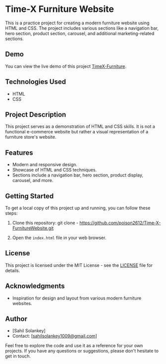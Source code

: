 # Time-X Furniture Website

This is a practice project for creating a modern furniture website using HTML and CSS. The project includes various sections like a navigation bar, hero section, product section, carousel, and additional marketing-related sections.

## Demo

You can view the live demo of this project [TimeX-Furniture](https://poison2612.github.io/Time-X-FurnitureWebsite/).

## Technologies Used

- HTML
- CSS

## Project Description

This project serves as a demonstration of HTML and CSS skills. It is not a functional e-commerce website but rather a visual representation of a furniture store's website.

## Features

- Modern and responsive design.
- Showcase of HTML and CSS techniques.
- Sections include a navigation bar, hero section, product display, carousel, and more.

## Getting Started

To get a local copy of this project up and running, you can follow these steps:

1. Clone this repository:
git clone - https://github.com/poison2612/Time-X-FurnitureWebsite.git



2. Open the `index.html` file in your web browser.

## License

This project is licensed under the MIT License - see the [LICENSE](LICENSE) file for details.

## Acknowledgments

- Inspiration for design and layout from various modern furniture websites.

## Author

- [Sahil Solankey]
- Contact: [sahilsolankey1009@gmail.com]

Feel free to explore the code and use it as a reference for your own projects. If you have any questions or suggestions, please don't hesitate to get in touch.

